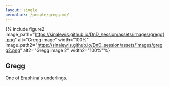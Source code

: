 ```yaml
---
layout: single
permalink: /people/gregg.md/
---
```


{% include figure2 image_path="https://sinalewis.github.io/DnD_session/assets/images/gregg1.png" alt="Gregg image" width="100%" image_path2="https://sinalewis.github.io/DnD_session/assets/images/gregg2.png" alt2="Gregg image 2" width2="100%"%}

## Gregg

One of Eraphina's underlings.